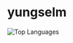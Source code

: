 # yungselm
![Top Languages](https://github-readme-stats.vercel.app/api/top-langs/?username=yungselm&layout=compact)
